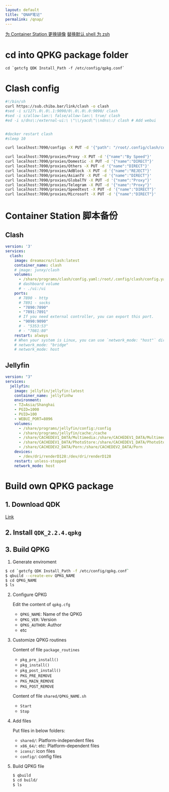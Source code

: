 ```yaml
---
layout: default
title: "QNAP笔记"
permalink: /qnap/
---
```



[为 Container Station 更换镜像](http://einverne.github.io/post/2020/01/qnap-docker-registry-mirror.html)
[替换默认 shell 为 zsh](http://einverne.github.io/post/2019/05/qnap-change-default-login-shell-to-zsh.html)


# cd into QPKG package folder
```
cd `getcfg QDK Install_Path -f /etc/config/qpkg.conf` 
```

# Clash config
```bash
#!/bin/sh
curl https://sub.chiba.bar/link/clash -o clash
#sed -i s/127\.0\.0\.1:9090/0\.0\.0\.0:9090/ clash
#sed -i s/allow-lan:\ false/allow-lan:\ true/ clash
#ed -i s/dns\:/external-ui:\ \"\\/yacd\"\\ndns\:/ clash # Add webui


#docker restart clash
#sleep 10

curl localhost:7090/configs -X PUT -d '{"path": "/root/.config/clash/config.yaml"}'

curl localhost:7090/proxies/Proxy -X PUT -d '{"name":"By Speed"}'
curl localhost:7090/proxies/Domestic -X PUT -d '{"name":"DIRECT"}'
curl localhost:7090/proxies/Others -X PUT -d '{"name":"DIRECT"}'
curl localhost:7090/proxies/AdBlock -X PUT -d '{"name":"REJECT"}'
curl localhost:7090/proxies/AsianTV -X PUT -d '{"name":"DIRECT"}'
curl localhost:7090/proxies/GlobalTV -X PUT -d '{"name":"Proxy"}'
curl localhost:7090/proxies/Telegram -X PUT -d '{"name":"Proxy"}'
curl localhost:7090/proxies/Speedtest -X PUT -d '{"name":"DIRECT"}'
curl localhost:7090/proxies/Microsoft -X PUT -d '{"name":"DIRECT"}'
```


# Container Station 脚本备份

## Clash
```yaml
version: '3'
services:
  clash:
    image: dreamacro/clash:latest
    container_name: clash
    # image: junxy/clash
    volumes:
      - /share/programs/clash/config.yaml:/root/.config/clash/config.yaml
      # dashboard volume
      # - ./ui:/ui
    ports:
      # 7890 - http
      # 7891 - socks
      - "7890:7890"
      - "7891:7891"
      # If you need external controller, you can export this port.
      - "9090:9090"
      # - "5353:53"
      # - "7081:80"
    restart: always
    # When your system is Linux, you can use `network_mode: "host"` directly.
    # network_mode: "bridge"
    # network_mode: host

```


## Jellyfin
```yaml
version: "3"
services:
  jellyfin:
    image: jellyfin/jellyfin:latest
    container_name: jellyfinhw
    environment:
    - TZ=Asia/Shanghai
    - PGID=1000
    - PUID=100
    - WEBUI_PORT=8096
    volumes:
      - /share/programs/jellyfin/config:/config
      - /share/programs/jellyfin/cache:/cache
      - /share/CACHEDEV1_DATA/Multimedia:/share/CACHEDEV1_DATA/Multimedia
      - /share/CACHEDEV1_DATA/PhotoStore:/share/CACHEDEV1_DATA/PhotoStore
      - /share/CACHEDEV2_DATA/Porn:/share/CACHEDEV2_DATA/Porn
    devices:
      - /dev/dri/renderD128:/dev/dri/renderD128
    restart: unless-stopped
    network_mode: host
```



# Build own QPKG package

## 1. Download QDK
   [Link](http://wiki.qnap.com/wiki/QPKG_Development_Guidelines)

## 2. Install `QDK_2.2.4.qpkg`
## 3. Build QPKG

1. Generate enviroment
```bash
$ cd `getcfg QDK Install_Path -f /etc/config/qpkg.conf` 
$ qbuild --create-env QPKG_NAME
$ cd QPKG_NAME
$ ls
```
2. Configure QPKG

    Edit the content of `qpkg.cfg`
    - `QPKG_NAME`: Name of the QPKG
    - `QPKG_VER`: Version
    - `QPKG_AUTHOR`: Author
    - etc

3. Customize QPKG routines

    Content of file `package_routines`

    - `pkg_pre_install()`
    - `pkg_install()`
    - `pkg_post_install()`
    - `PKG_PRE_REMOVE`
    - `PKG_MAIN_REMOVE`
    - `PKG_POST_REMOVE`

    Content of file `shared/QPKG_NAME.sh`

    - `Start`
    - `Stop`

4. Add files

    Put files in below folders:

    - `shared/`: Platform-independent files
    - `x86_64/`: etc: Platform-dependent files
    - `icons/`: icon files
    - `config/`: config files

5. Build QPKG file

    ```bash
    $ qbuild
    $ cd build/
    $ ls
    ```
